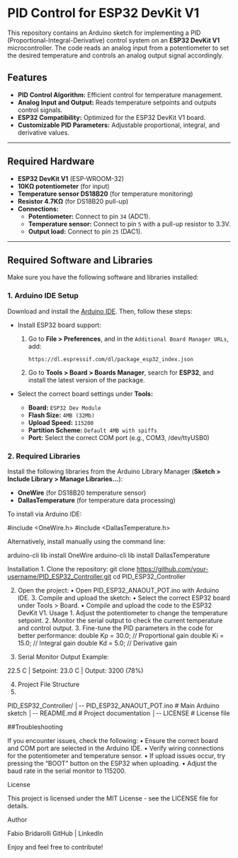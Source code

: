 # PID Control for ESP32 DevKit V1

This repository contains an Arduino sketch for implementing a PID (Proportional-Integral-Derivative) control system on an **ESP32 DevKit V1** microcontroller. The code reads an analog input from a potentiometer to set the desired temperature and controls an analog output signal accordingly.

## Features

- **PID Control Algorithm:** Efficient control for temperature management.
- **Analog Input and Output:** Reads temperature setpoints and outputs control signals.
- **ESP32 Compatibility:** Optimized for the ESP32 DevKit V1 board.
- **Customizable PID Parameters:** Adjustable proportional, integral, and derivative values.

---

## Required Hardware

- **ESP32 DevKit V1** (ESP-WROOM-32)
- **10KΩ potentiometer** (for input)
- **Temperature sensor DS18B20** (for temperature monitoring)
- **Resistor 4.7KΩ** (for DS18B20 pull-up)
- **Connections:**
  - **Potentiometer:** Connect to pin `34` (ADC1).
  - **Temperature sensor:** Connect to pin `5` with a pull-up resistor to 3.3V.
  - **Output load:** Connect to pin `25` (DAC1).

---

## Required Software and Libraries

Make sure you have the following software and libraries installed:

### 1. **Arduino IDE Setup**
Download and install the [Arduino IDE](https://www.arduino.cc/en/software). Then, follow these steps:

- Install ESP32 board support:
  1. Go to **File > Preferences**, and in the `Additional Board Manager URLs`, add:

      ```
      https://dl.espressif.com/dl/package_esp32_index.json
      ```

  2. Go to **Tools > Board > Boards Manager**, search for **ESP32**, and install the latest version of the package.

- Select the correct board settings under **Tools:**
  - **Board:** `ESP32 Dev Module`
  - **Flash Size:** `4MB (32Mb)`
  - **Upload Speed:** `115200`
  - **Partition Scheme:** `Default 4MB with spiffs`
  - **Port:** Select the correct COM port (e.g., COM3, /dev/ttyUSB0)

### 2. **Required Libraries**

Install the following libraries from the Arduino Library Manager (**Sketch > Include Library > Manage Libraries...**):

- **OneWire** (for DS18B20 temperature sensor)
- **DallasTemperature** (for temperature data processing)

To install via Arduino IDE:


#include <OneWire.h>
#include <DallasTemperature.h>

Alternatively, install manually using the command line:

arduino-cli lib install OneWire
arduino-cli lib install DallasTemperature

Installation
	1.	Clone the repository:
git clone https://github.com/your-username/PID_ESP32_Controller.git
cd PID_ESP32_Controller

  2.	Open the project:
	•	Open PID_ESP32_ANAOUT_POT.ino with Arduino IDE.
	3.	Compile and upload the sketch:
	•	Select the correct ESP32 board under Tools > Board.
	•	Compile and upload the code to the ESP32 DevKit V1.
Usage
	1.	Adjust the potentiometer to change the temperature setpoint.
	2.	Monitor the serial output to check the current temperature and control output.
	3.	Fine-tune the PID parameters in the code for better performance:
double Kp = 30.0;  // Proportional gain
double Ki = 15.0;  // Integral gain
double Kd = 5.0;   // Derivative gain

  3.	Serial Monitor Output Example:

22.5 C | Setpoint: 23.0 C | Output: 3200 (78%)

  4. Project File Structure
  5. 
PID_ESP32_Controller/
│-- PID_ESP32_ANAOUT_POT.ino  # Main Arduino sketch
│-- README.md                 # Project documentation
│-- LICENSE                   # License file 

##Troubleshooting

If you encounter issues, check the following:
	•	Ensure the correct board and COM port are selected in the Arduino IDE.
	•	Verify wiring connections for the potentiometer and temperature sensor.
	•	If upload issues occur, try pressing the “BOOT” button on the ESP32 when uploading.
	•	Adjust the baud rate in the serial monitor to 115200.

 License

This project is licensed under the MIT License - see the LICENSE file for details.

Author

Fabio Bridarolli
GitHub | LinkedIn

Enjoy and feel free to contribute!
 
